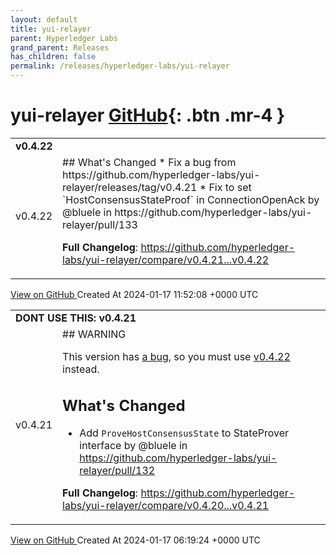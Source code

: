 ```yaml
---
layout: default
title: yui-relayer
parent: Hyperledger Labs
grand_parent: Releases
has_children: false
permalink: /releases/hyperledger-labs/yui-relayer
---
```


# yui-relayer <span class="fs-3 right-align">[GitHub](https://github.com/hyperledger-labs/yui-relayer){: .btn .mr-4 }</span>


<div>
    <table>
        <tr>
            <td colspan="2">
                <b>
                    v0.4.22
                </b>
            </td>
        </tr>
        <tr>
            <td>
                <span class="chip">
                    v0.4.22
                </span>
            </td>
            <td>
                ## What's Changed
* Fix a bug from https://github.com/hyperledger-labs/yui-relayer/releases/tag/v0.4.21
  * Fix to set `HostConsensusStateProof` in ConnectionOpenAck by @bluele in https://github.com/hyperledger-labs/yui-relayer/pull/133

**Full Changelog**: https://github.com/hyperledger-labs/yui-relayer/compare/v0.4.21...v0.4.22
            </td>
        </tr>
    </table>
    <a href="https://github.com/hyperledger-labs/yui-relayer/releases/tag/v0.4.22" class=".btn">
        View on GitHub
    </a>
    <span class="right-align">
        Created At 2024-01-17 11:52:08 +0000 UTC
    </span>
</div>

<div>
    <table>
        <tr>
            <td colspan="2">
                <b>
                    DONT USE THIS: v0.4.21
                </b>
            </td>
        </tr>
        <tr>
            <td>
                <span class="chip">
                    v0.4.21
                </span>
            </td>
            <td>
                ## WARNING

This version has [a bug](https://github.com/hyperledger-labs/yui-relayer/pull/133), so you must use [v0.4.22](https://github.com/hyperledger-labs/yui-relayer/releases/tag/v0.4.22) instead.

## What's Changed
* Add `ProveHostConsensusState` to StateProver interface by @bluele in https://github.com/hyperledger-labs/yui-relayer/pull/132


**Full Changelog**: https://github.com/hyperledger-labs/yui-relayer/compare/v0.4.20...v0.4.21
            </td>
        </tr>
    </table>
    <a href="https://github.com/hyperledger-labs/yui-relayer/releases/tag/v0.4.21" class=".btn">
        View on GitHub
    </a>
    <span class="right-align">
        Created At 2024-01-17 06:19:24 +0000 UTC
    </span>
</div>

